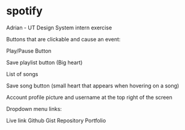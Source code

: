 # spotify
Adrian - UT Design System intern exercise

Buttons that are clickable and cause an event:

Play/Pause Button

Save playlist button (Big heart)

List of songs

Save song button (small heart that appears when hovering on a song)

Account profile picture and username at the top right of the screen


Dropdown menu links:

Live link
Github Gist
Repository
Portfolio




